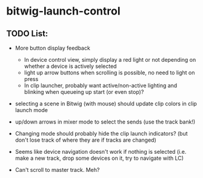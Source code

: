 # bitwig-launch-control

## TODO List:

* More button display feedback
  - In device control view, simply display a red light or not depending on whether a device is actively selected
  - light up arrow buttons when scrolling is possible, no need to light on press
  - In clip launcher, probably want active/non-active lighting and blinking when queueing up start (or even stop)?

* selecting a scene in Bitwig (with mouse) should update clip colors in clip launch mode

* up/down arrows in mixer mode to select the sends (use the track bank!)

* Changing mode should probably hide the clip launch indicators? (but don't lose track of where they are if tracks are changed)

* Seems like device navigation doesn't work if nothing is selected (i.e. make a new track, drop some devices on it, try to navigate with LC)

* Can't scroll to master track. Meh?


